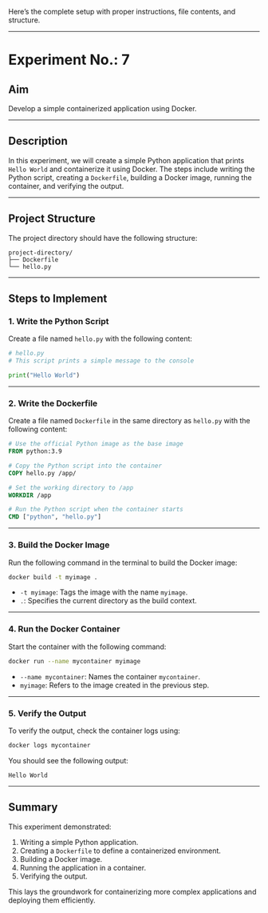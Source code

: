 Here’s the complete setup with proper instructions, file contents, and structure.

---

# **Experiment No.: 7**

## **Aim**
Develop a simple containerized application using Docker.

---

## **Description**
In this experiment, we will create a simple Python application that prints `Hello World` and containerize it using Docker. The steps include writing the Python script, creating a `Dockerfile`, building a Docker image, running the container, and verifying the output.

---

## **Project Structure**
The project directory should have the following structure:

```
project-directory/
├── Dockerfile
└── hello.py
```

---

## **Steps to Implement**

### **1. Write the Python Script**

Create a file named `hello.py` with the following content:

```python
# hello.py
# This script prints a simple message to the console

print("Hello World")
```

---

### **2. Write the Dockerfile**

Create a file named `Dockerfile` in the same directory as `hello.py` with the following content:

```dockerfile
# Use the official Python image as the base image
FROM python:3.9

# Copy the Python script into the container
COPY hello.py /app/

# Set the working directory to /app
WORKDIR /app

# Run the Python script when the container starts
CMD ["python", "hello.py"]
```

---

### **3. Build the Docker Image**

Run the following command in the terminal to build the Docker image:

```bash
docker build -t myimage .
```

- `-t myimage`: Tags the image with the name `myimage`.
- `.`: Specifies the current directory as the build context.

---

### **4. Run the Docker Container**

Start the container with the following command:

```bash
docker run --name mycontainer myimage
```

- `--name mycontainer`: Names the container `mycontainer`.
- `myimage`: Refers to the image created in the previous step.

---

### **5. Verify the Output**

To verify the output, check the container logs using:

```bash
docker logs mycontainer
```

You should see the following output:

```
Hello World
```

---



## **Summary**

This experiment demonstrated:
1. Writing a simple Python application.
2. Creating a `Dockerfile` to define a containerized environment.
3. Building a Docker image.
4. Running the application in a container.
5. Verifying the output.

This lays the groundwork for containerizing more complex applications and deploying them efficiently.
